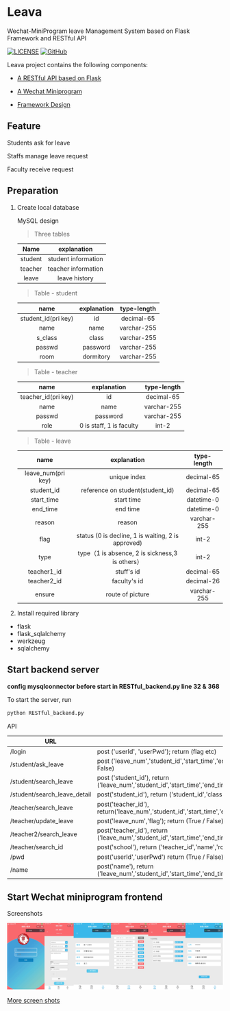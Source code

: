 # Leava 

Wechat-MiniProgram leave Management System based on Flask Framework and RESTful API

[![LICENSE](https://img.shields.io/badge/license-Anti%20996-blue.svg)](./LICENSE)    [![GitHub](https://img.shields.io/badge/doc-中文版-red.svg)](README.md)

Leava project contains the following components:

- [A RESTful API based on Flask](backend/RESTful_backend.py)

- [A Wechat Miniprogram](frontend)

- [Framework Design](docs)

## Feature

Students ask for leave

Staffs manage leave request

Faculty receive request

## Preparation

1. Create local database
   
    MySQL design

    > Three tables

    |  Name   |    explanation    |
    | :-----: | :--------: |
    | student | student information |
    | teacher | teacher information |
    |  leave  |   leave history   |

    > Table - student

    |       name        |   explanation   | type-length |
    | :---------------: | :------: | :-----------: |
    | student_id(pri key) | id |  decimal-65   |
    |       name        | name |  varchar-255  |
    |      s_class      | class |  varchar-255  |
    |      passwd       | password |  varchar-255  |
    |       room        | dormitory |  varchar-255  |

    > Table - teacher

    |       name        |               explanation               | type-length |
    | :---------------: | :------------------------------: | :-----------: |
    | teacher_id(pri key) |             id             |  decimal-65   |
    |       name        |             name             |  varchar-255  |
    |      passwd       |             password             |  varchar-255  |
    |       role        | 0 is staff, 1 is faculty |     int-2     |

    > Table - leave

    |       name        |               explanation               | type-length |
    | :--------------: | :-----------------------------------------: | :-----------: |
    | leave_num(pri key) |                  unique index                   |  decimal-65   |
    |    student_id    |     reference on student(student_id)      |  decimal-65   |
    |    start_time    |                start time                 |  datetime-0   |
    |     end_time     |                end time                 |  datetime-0   |
    |      reason      |                  reason                   |  varchar-255  |
    |       flag       | status (0 is decline, 1 is waiting, 2 is approved) |     int-2     |
    |       type       |       type（1 is absence, 2 is sickness,3 is others）       |  int-2   |
    |   teacher1_id    |                 stuff's id                  |  decimal-65   |
    |   teacher2_id    |                faculty's id                 |     decimal-26     |
    |      ensure      |             route of picture              |  varchar-255  |

2. Install required library

- flask
- flask_sqlalchemy
- werkzeug
- sqlalchemy

## Start backend server

**config mysqlconnector before start in RESTful_backend.py line 32 & 368**

To start the server, run 

```python 
python RESTful_backend.py
```

API

| URL                          | explanation                                                         |
| ---------------------------- | ------------------------------------------------------------ |
| /login                       | post ('userId', 'userPwd'); return (flag etc) |
| /student/ask_leave           | post ('leave_num','student_id','start_time','end_time','reason','flag','teacher1_id','teacher2_id','type','ensure'); return (True \ False)                                   |
| /student/search_leave        | post ('student_id'), return ('leave_num','student_id','start_time','end_time','reason','flag','teacher1_id','teacher2_id','type','ensure') |
| /student/search_leave_detail | post('student_id'), return ('student_id','class','name','room') |
| /teacher/search_leave        | post('teacher_id'), return('leave_num','student_id','start_time','end_time','reason','flag','teacher1_id','teacher2_id','type','ensure') |
| /teacher/update_leave        | post('leave_num','flag'); return (True / False)      |
| /teacher2/search_leave       | post('teacher_id'), return ('leave_num','student_id','start_time','end_time','reason','flag','teacher1_id','teacher2_id','type','ensure') |
| /teacher/search_id           | post('school'), return ('teacher_id','name','role')                       |
| /pwd                  | post('userId','userPwd') return (True / False)                         |
| /name                 | post('name'), return ('leave_num','student_id','start_time','end_time','reason','flag','teacher1_id','teacher2_id','type','ensure','class','school','room') |

## Start Wechat miniprogram frontend

Screenshots

![demo](docs/final_demo.jpg)

[More screen shots](docs/screenshot)


